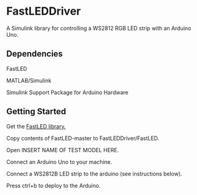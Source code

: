 # FastLEDDriver

A Simulink library for controlling a WS2812 RGB LED strip with an Arduino Uno.

## Dependencies

FastLED

MATLAB/Simulink

Simulink Support Package for Arduino Hardware

## Getting Started

Get the [FastLED library.](https://github.com/FastLED)

Copy contents of FastLED-master to FastLEDDriver/FastLED.

Open INSERT NAME OF TEST MODEL HERE.

Connect an Arduino Uno to your machine.

Connect a WS2812B LED strip to the arduino (see instructions below).

Press ctrl+b to deploy to the Arduino.